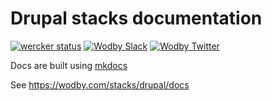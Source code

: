 # Drupal stacks documentation

[![wercker status](https://app.wercker.com/status/b429374b8a5172c7a347792ca00bfeec/s/master "wercker status")](https://app.wercker.com/project/byKey/b429374b8a5172c7a347792ca00bfeec)
[![Wodby Slack](http://slack.wodby.com/badge.svg)](http://slack.wodby.com)
[![Wodby Twitter](https://img.shields.io/twitter/follow/wodbyhq.svg?style=social&label=Follow)](https://twitter.com/wodbyhq)

Docs are built using [mkdocs](http://www.mkdocs.org)

See https://wodby.com/stacks/drupal/docs
